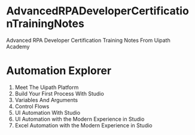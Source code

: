 # AdvancedRPADeveloperCertificationTrainingNotes
Advanced RPA Developer Certification Training Notes From Uipath Academy

# Automation Explorer

1) Meet The Uipath Platform
2) Build Your First Process With Studio
3) Variables And Arguments
4) Control Flows
5) UI Automation With Studio
6) UI Automation with the Modern Experience in Studio
7) Excel Automation with the Modern Experience in Studio

